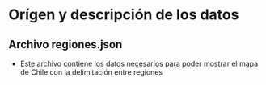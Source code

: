 # Orígen y descripción de los datos

## Archivo regiones.json
- Este archivo contiene los datos necesarios para poder mostrar el mapa de Chile
con la delimitación entre regiones
